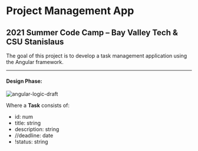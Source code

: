 # Project Management App
## 2021 Summer Code Camp – Bay Valley Tech & CSU Stanislaus

The goal of this project is to develop a task management application using the Angular framework.


<hr>

#### Design Phase:

![angular-logic-draft](https://user-images.githubusercontent.com/50511284/127822202-2a71e236-3074-49ca-92ea-c40f74add6b8.png)

Where a <b>Task</b> consists of:
- id: num
- title: string
- description: string
- //deadline: date
- !status: string

